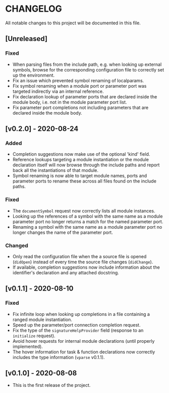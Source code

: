 # CHANGELOG

All notable changes to this project will be documented in this file.

## [Unreleased]

### Fixed

- When parsing files from the include path, e.g. when looking up external
  symbols, browse for the corresponding configuration file to correctly set up
  the environment.
- Fix an issue which prevented symbol renaming of localparams.
- Fix symbol renaming when a module port or parameter port was targeted
  indirectly via an internal reference.
- Fix declaration lookup of parameter ports that are declared inside the module
  body, i.e. not in the module parameter port list.
- Fix parameter port completions not including parameters that are declared
  inside the module body.

## [v0.2.0] - 2020-08-24

### Added

- Completion suggestions now make use of the optional 'kind' field.
- Reference lookups targeting a module instantiation or the module declaration
  itself will now browse through the include paths and report back all the
  instantiations of that module.
- Symbol renaming is now able to target module names, ports and parameter ports
  to rename these across all files found on the include paths.

### Fixed

- The `documentSymbol` request now correctly lists all module instances.
- Looking up the references of a symbol with the same name as a module parameter
  port no longer returns a match for the named parameter port.
- Renaming a symbol with the same name as a module parameter port no longer
  changes the name of the parameter port.

### Changed

- Only read the configuration file when the a source file is opened (`didOpen`)
  instead of every time the source file changes (`didChange`).
- If available, completion suggestions now include information about the
  identifier's declaration and any attached docstring.

## [v0.1.1] - 2020-08-10

### Fixed

- Fix infinite loop when looking up completions in a file containing a ranged
  module instantiation.
- Speed up the parameter/port connection completion request.
- Fix the type of the `signatureHelpProvider` field (response to an `initialize`
  request).
- Avoid hover requests for internal module declarations (until properly
  implemented).
- The hover information for task & function declarations now correctly includes
  the type information (`vparse` v0.1.1).

## [v0.1.0] - 2020-08-08

- This is the first release of the project.
